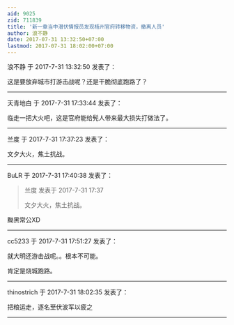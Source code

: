 ```yaml
---
aid: 9025
zid: 711839
title: '新一章当中潜伏情报员发现梧州官府转移物资，撤离人员'
author: 浪不静
date: 2017-07-31 13:32:50+07:00
lastmod: 2017-07-31 18:02:00+07:00
---
```


浪不静 于 2017-7-31 13:32:50 发表了：

这是要放弃城市打游击战呢？还是干脆彻底跑路了？

---------

天青地白 于 2017-7-31 17:33:44 发表了：

临走一把大火吧，这是官府能给髡人带来最大损失打做法了。

---------

兰度 于 2017-7-31 17:37:23 发表了：

文夕大火，焦土抗战。

---------

BuLR 于 2017-7-31 17:40:38 发表了：

> 兰度 发表于 2017-7-31 17:37
> 
> 文夕大火，焦土抗战。



黝黑常公XD

---------

cc5233 于 2017-7-31 17:51:27 发表了：

就大明还游击战呢。。根本不可能。

肯定是烧城跑路。

---------

thinostrich 于 2017-7-31 18:02:35 发表了：

把粮运走，逐名至伏波军以疲之

---------

